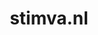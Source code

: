 ---
layout: post
title: "stimva.nl"
internal_url: "/dutchgov/stimva.nl.html"
subdomains_count: 2
all_subdomains_count: 3
urls_count: 2
ssl_rank: 0
http_rank: 70
url_link: /data/stimva.nl/urls.txt
all_subdomains_link: /data/stimva.nl/all_subdomains.txt
subdomains_link: /data/stimva.nl/subdomains.txt
categories: dutchgov
---